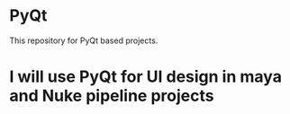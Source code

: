 # PyQt
This repository for PyQt based projects. 
# I will use PyQt for UI design in maya and Nuke pipeline projects
